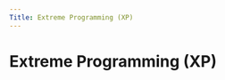 ```yaml
---
Title: Extreme Programming (XP)
---
```



Extreme Programming (XP)
========================

<!-- TOC -->
